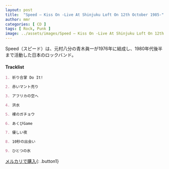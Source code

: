 ```yaml
---
layout: post
title:  "Speed – Kiss On -Live At Shinjuku Loft On 12th October 1985-"
author: mmr
categories: [ CD ]
tags: [ Rock, Punk ]
image: ../assets/images/Speed – Kiss On -Live At Shinjuku Loft On 12th October 1985-.jpg
---
```


Speed（スピード）は、元村八分の青木眞一が1976年に結成し、1980年代後半まで活動した日本のロックバンド。

#### Tracklist
```md
1. 祈り合掌 Do It!

2. 赤いマント売り

3. アフリカの空へ

4. 洪水

5. 裸のガチョウ

6. あくびGame

7. 優しい夜

8. 10秒の出会い

9. ひとつの氷
```

[メルカリで購入](https://jp.mercari.com/item/m43996896011?afid=6142608987){: .button1}


